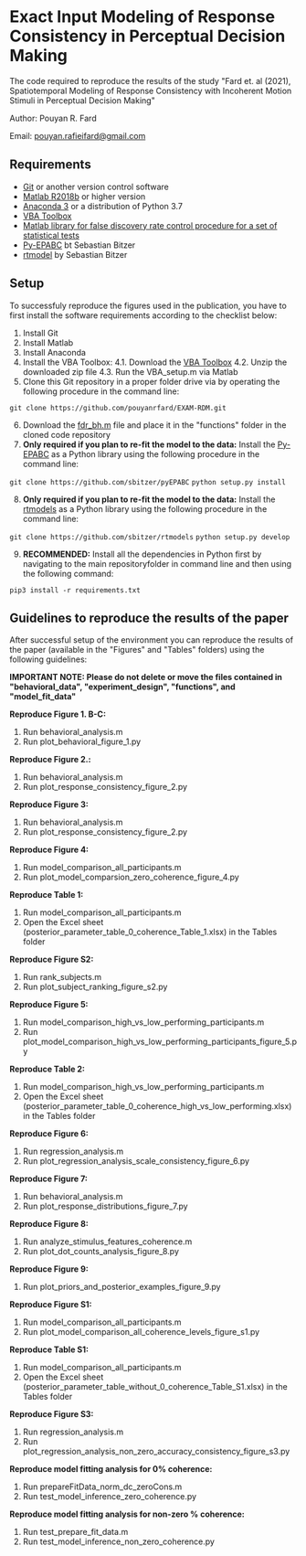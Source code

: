 # Exact Input Modeling of Response Consistency in Perceptual Decision Making
The code required to reproduce the results of the study "Fard et. al (2021), Spatiotemporal Modeling of Response Consistency with Incoherent Motion Stimuli in Perceptual Decision Making"

Author: Pouyan R. Fard

Email: pouyan.rafieifard@gmail.com
         
## Requirements
 - [Git](https://git-scm.com/) or another version control software
 - [Matlab R2018b](https://www.mathworks.com/products/new_products/release2018b.html) or higher version 
 - [Anaconda 3](https://www.anaconda.com/products/individual/download-success) or a distribution of Python 3.7 
 - [VBA Toolbox](https://mbb-team.github.io/VBA-toolbox/) 
 - [Matlab library for false discovery rate control procedure for a set of statistical tests](https://www.mathworks.com/matlabcentral/fileexchange/27418-fdr_bh)
 -  [Py-EPABC](https://github.com/sbitzer/pyEPABC) bt Sebastian Bitzer
 -  [rtmodel](https://github.com/sbitzer/rtmodels) by Sebastian Bitzer

## Setup
To successfuly reproduce the figures used in the publication, you have to first install the software requirements according to the checklist below:

 1. Install Git
 2. Install Matlab
 3. Install Anaconda
 4. Install the VBA Toolbox:
	 4.1. Download the [VBA Toolbox](https://mbb-team.github.io/VBA-toolbox/download/) 
	 4.2. Unzip the downloaded zip file
	 4.3. Run the VBA_setup.m via Matlab
5. Clone this Git repository in a proper folder drive via by operating the following procedure in the command line: 

`git clone https://github.com/pouyanrfard/EXAM-RDM.git`
	
6. Download the [fdr_bh.m](https://www.mathworks.com/matlabcentral/fileexchange/27418-fdr_bh) file and place it in the "functions" folder in the cloned code repository
7. **Only required if you plan to re-fit the model to the data:** Install the [Py-EPABC](https://github.com/sbitzer/pyEPABC) as a Python library using the following procedure in the command line:

`git clone https://github.com/sbitzer/pyEPABC`
`python setup.py install`

8. **Only required if you plan to re-fit the model to the data:** Install the [rtmodels](https://github.com/sbitzer/rtmodels)  as a Python library using the following procedure in the command line:

`git clone https://github.com/sbitzer/rtmodels`
`python setup.py develop`

9. **RECOMMENDED:** Install all the dependencies in Python first by navigating to the main repositoryfolder in command line and then using the following command: 

`pip3 install -r requirements.txt`

## Guidelines to reproduce the results of the paper
After successful setup of the environment you can reproduce the results of the paper (available in the "Figures" and "Tables" folders) using the following guidelines: 

**IMPORTANT NOTE: Please do not delete or move the files contained in "behavioral_data", "experiment_design", "functions", and "model_fit_data"**


**Reproduce Figure 1. B-C:** 
1. Run behavioral_analysis.m
2. Run plot_behavioral_figure_1.py

**Reproduce Figure 2.:**
1. Run behavioral_analysis.m
2. Run plot_response_consistency_figure_2.py

**Reproduce Figure 3:**
1. Run behavioral_analysis.m
2. Run plot_response_consistency_figure_2.py

**Reproduce Figure 4:** 
1. Run model_comparison_all_participants.m
2. Run plot_model_comparsion_zero_coherence_figure_4.py

**Reproduce Table 1:**
1. Run model_comparison_all_participants.m
2. Open the Excel sheet (posterior_parameter_table_0_coherence_Table_1.xlsx) in the Tables folder

**Reproduce Figure S2:** 
1. Run rank_subjects.m
2. Run plot_subject_ranking_figure_s2.py

**Reproduce Figure 5:** 
1. Run model_comparison_high_vs_low_performing_participants.m 
2. Run plot_model_comparison_high_vs_low_performing_participants_figure_5.py

**Reproduce Table 2:**
1. Run model_comparison_high_vs_low_performing_participants.m 
2. Open the Excel sheet (posterior_parameter_table_0_coherence_high_vs_low_performing.xlsx) in the Tables folder

**Reproduce Figure 6:**
1. Run regression_analysis.m
2. Run plot_regression_analysis_scale_consistency_figure_6.py

**Reproduce Figure 7:** 
1. Run behavioral_analysis.m
2. Run plot_response_distributions_figure_7.py

**Reproduce Figure 8:**
1. Run analyze_stimulus_features_coherence.m
2. Run plot_dot_counts_analysis_figure_8.py

**Reproduce Figure 9:**
1. Run plot_priors_and_posterior_examples_figure_9.py

**Reproduce Figure S1:** 
1. Run model_comparison_all_participants.m
2. Run plot_model_comparison_all_coherence_levels_figure_s1.py

**Reproduce Table S1:** 
1. Run model_comparison_all_participants.m
2. Open the Excel sheet (posterior_parameter_table_without_0_coherence_Table_S1.xlsx) in the Tables folder

**Reproduce Figure S3:**
1. Run regression_analysis.m
2. Run plot_regression_analysis_non_zero_accuracy_consistency_figure_s3.py


**Reproduce model fitting analysis for 0% coherence:**
1. Run prepareFitData_norm_dc_zeroCons.m
2. Run test_model_inference_zero_coherence.py

**Reproduce model fitting analysis for non-zero % coherence:**
1. Run test_prepare_fit_data.m
2. Run test_model_inference_non_zero_coherence.py

